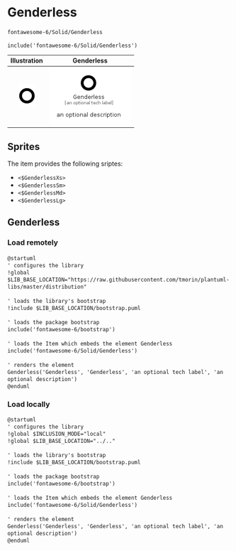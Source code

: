 # Genderless


```text
fontawesome-6/Solid/Genderless
```

```text
include('fontawesome-6/Solid/Genderless')
```



| Illustration | Genderless |
| :---: | :---: |
| ![illustration for Illustration](../../fontawesome-6/Solid/Genderless.png) | ![illustration for Genderless](../../fontawesome-6/Solid/Genderless.Local.png) |



## Sprites
The item provides the following sriptes:

- `<$GenderlessXs>`
- `<$GenderlessSm>`
- `<$GenderlessMd>`
- `<$GenderlessLg>`





## Genderless

### Load remotely
```plantuml
@startuml
' configures the library
!global $LIB_BASE_LOCATION="https://raw.githubusercontent.com/tmorin/plantuml-libs/master/distribution"

' loads the library's bootstrap
!include $LIB_BASE_LOCATION/bootstrap.puml

' loads the package bootstrap
include('fontawesome-6/bootstrap')

' loads the Item which embeds the element Genderless
include('fontawesome-6/Solid/Genderless')

' renders the element
Genderless('Genderless', 'Genderless', 'an optional tech label', 'an optional description')
@enduml
```

### Load locally
```plantuml
@startuml
' configures the library
!global $INCLUSION_MODE="local"
!global $LIB_BASE_LOCATION="../.."

' loads the library's bootstrap
!include $LIB_BASE_LOCATION/bootstrap.puml

' loads the package bootstrap
include('fontawesome-6/bootstrap')

' loads the Item which embeds the element Genderless
include('fontawesome-6/Solid/Genderless')

' renders the element
Genderless('Genderless', 'Genderless', 'an optional tech label', 'an optional description')
@enduml
```

